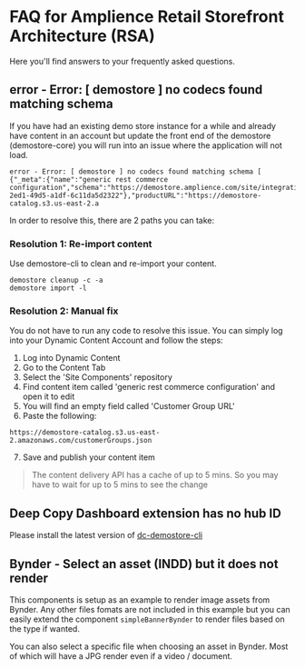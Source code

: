 # FAQ for Amplience Retail Storefront Architecture (RSA)

Here you'll find answers to your frequently asked questions.

## error - Error: [ demostore ] no codecs found matching schema 

If you have had an existing demo store instance for a while and already have content in an account but update the front end of the demostore (demostore-core) you will run into an issue where the application will not load.

```
error - Error: [ demostore ] no codecs found matching schema [ {"_meta":{"name":"generic rest commerce configuration","schema":"https://demostore.amplience.com/site/integration/rest","deliveryKey":"aria/integration/default","deliveryId":"70f79ba2-2ed1-49d5-a1df-6c11da5d2322"},"productURL":"https://demostore-catalog.s3.us-east-2.a
```

In order to resolve this, there are 2 paths you can take:

### Resolution 1: Re-import content
Use demostore-cli to clean and re-import your content.

```
demostore cleanup -c -a
demostore import -l
```

### Resolution 2: Manual fix
You do not have to run any code to resolve this issue. You can simply log into your Dynamic Content Account and follow the steps:

1. Log into Dynamic Content
2. Go to the Content Tab
3. Select the 'Site Components' repository
4. Find content item called 'generic rest commerce configuration' and open it to edit
5. You will find an empty field called 'Customer Group URL'
6. Paste the following: 

`https://demostore-catalog.s3.us-east-2.amazonaws.com/customerGroups.json`

7. Save and publish your content item

> The content delivery API has a cache of up to 5 mins. So you may have to wait for up to 5 mins to see the change

## Deep Copy Dashboard extension has no hub ID

Please install the latest version of [dc-demostore-cli](https://github.com/amplience/dc-demostore-cli)

## Bynder - Select an asset (INDD) but it does not render

This components is setup as an example to render image assets from Bynder. Any other files fomats are not included in this example but you can easily extend the component `simpleBannerBynder` to render files based on the type if wanted.

You can also select a specific file when choosing an asset in Bynder. Most of which will have a JPG render even if a video / document.